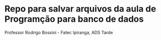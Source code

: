 # Repo para salvar arquivos da aula de Programção para banco de dados<br />
Professor Rodrigo Bossini - Fatec Ipiranga, ADS Tarde
